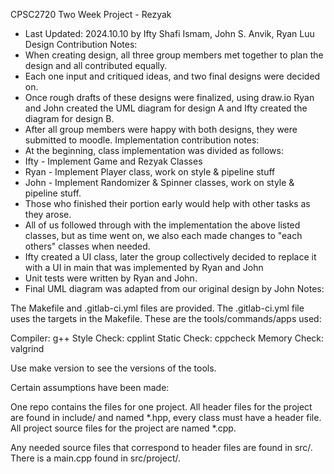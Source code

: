 CPSC2720 Two Week Project - Rezyak

- Last Updated: 2024.10.10 by Ifty Shafi Ismam, John S. Anvik, Ryan Luu
Design Contribution Notes:
- When creating design, all three group members met together to plan the design and all contributed equally.
- Each one input and critiqued ideas, and two final designs were decided on.
- Once rough drafts of these designs were finalized, using draw.io Ryan and John created the UML diagram for design A and Ifty created the diagram for design B.
- After all group members were happy with both designs, they were submitted to moodle.
Implementation contribution notes:
- At the beginning, class implementation was divided as follows:
- Ifty - Implement Game and Rezyak Classes
- Ryan - Implement Player class, work on style & pipeline stuff
- John - Implement Randomizer & Spinner classes, work on style & pipeline stuff.
- Those who finished their portion early would help with other tasks as they arose.
- All of us followed through with the implementation the above listed classes, but as time went on, we also each made changes to "each others" classes when needed.
- Ifty created a UI class, later the group collectively decided to replace it with a UI in main that was implemented by Ryan and John
- Unit tests were written by Ryan and John.
- Final UML diagram was adapted from our original design by John
Notes:

The Makefile and .gitlab-ci.yml files are provided.
The .gitlab-ci.yml file uses the targets in the Makefile.
These are the tools/commands/apps used:

Compiler: g++
Style Check: cpplint
Static Check: cppcheck
Memory Check: valgrind


Use make version to see the versions of the tools.

Certain assumptions have been made:

One repo contains the files for one project.
All header files for the project are found in include/ and named *.hpp, every class must have a header file.
All project source files for the project are named *.cpp.

Any needed source files that correspond to header files are found in src/.
There is a main.cpp found in src/project/.
